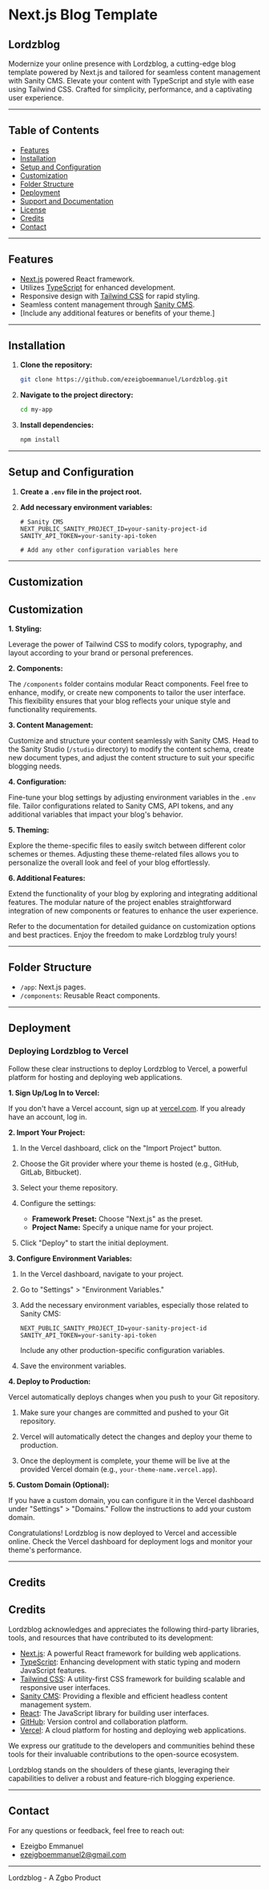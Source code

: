 # Next.js Blog Template

## Lordzblog

Modernize your online presence with Lordzblog, a cutting-edge blog template powered by Next.js and tailored for seamless content management with Sanity CMS. Elevate your content with TypeScript and style with ease using Tailwind CSS. Crafted for simplicity, performance, and a captivating user experience.

---

## Table of Contents

- [Features](#features)
- [Installation](#installation)
- [Setup and Configuration](#setup-and-configuration)
- [Customization](#customization)
- [Folder Structure](#folder-structure)
- [Deployment](#deployment)
- [Support and Documentation](#support-and-documentation)
- [License](#license)
- [Credits](#credits)
- [Contact](#contact)

---

## Features

- [Next.js](https://nextjs.org/) powered React framework.
- Utilizes [TypeScript](https://www.typescriptlang.org/) for enhanced development.
- Responsive design with [Tailwind CSS](https://tailwindcss.com/) for rapid styling.
- Seamless content management through [Sanity CMS](https://www.sanity.io/).
- [Include any additional features or benefits of your theme.]

---

## Installation

1. **Clone the repository:**

   ```bash
   git clone https://github.com/ezeigboemmanuel/Lordzblog.git
   ```

2. **Navigate to the project directory:**

   ```bash
   cd my-app
   ```

3. **Install dependencies:**

   ```bash
   npm install
   ```

---

## Setup and Configuration

1. **Create a `.env` file in the project root.**

2. **Add necessary environment variables:**

   ```env
   # Sanity CMS
   NEXT_PUBLIC_SANITY_PROJECT_ID=your-sanity-project-id
   SANITY_API_TOKEN=your-sanity-api-token

   # Add any other configuration variables here
   ```

---

## Customization

## Customization

**1. Styling:**

Leverage the power of Tailwind CSS to modify colors, typography, and layout according to your brand or personal preferences.

**2. Components:**

The `/components` folder contains modular React components. Feel free to enhance, modify, or create new components to tailor the user interface. This flexibility ensures that your blog reflects your unique style and functionality requirements.

**3. Content Management:**

Customize and structure your content seamlessly with Sanity CMS. Head to the Sanity Studio (`/studio` directory) to modify the content schema, create new document types, and adjust the content structure to suit your specific blogging needs.

**4. Configuration:**

Fine-tune your blog settings by adjusting environment variables in the `.env` file. Tailor configurations related to Sanity CMS, API tokens, and any additional variables that impact your blog's behavior.

**5. Theming:**

Explore the theme-specific files to easily switch between different color schemes or themes. Adjusting these theme-related files allows you to personalize the overall look and feel of your blog effortlessly.

**6. Additional Features:**

Extend the functionality of your blog by exploring and integrating additional features. The modular nature of the project enables straightforward integration of new components or features to enhance the user experience.

Refer to the documentation for detailed guidance on customization options and best practices. Enjoy the freedom to make Lordzblog truly yours!

---

## Folder Structure

- `/app`: Next.js pages.
- `/components`: Reusable React components.

---

## Deployment

### Deploying Lordzblog to Vercel

Follow these clear instructions to deploy Lordzblog to Vercel, a powerful platform for hosting and deploying web applications.

**1. Sign Up/Log In to Vercel:**

If you don't have a Vercel account, sign up at [vercel.com](https://vercel.com/). If you already have an account, log in.

**2. Import Your Project:**

1. In the Vercel dashboard, click on the "Import Project" button.

2. Choose the Git provider where your theme is hosted (e.g., GitHub, GitLab, Bitbucket).

3. Select your theme repository.

4. Configure the settings:
   - **Framework Preset:** Choose "Next.js" as the preset.
   - **Project Name:** Specify a unique name for your project.

5. Click "Deploy" to start the initial deployment.

**3. Configure Environment Variables:**

1. In the Vercel dashboard, navigate to your project.

2. Go to "Settings" > "Environment Variables."

3. Add the necessary environment variables, especially those related to Sanity CMS:

   ```env
   NEXT_PUBLIC_SANITY_PROJECT_ID=your-sanity-project-id
   SANITY_API_TOKEN=your-sanity-api-token
   ```

   Include any other production-specific configuration variables.

4. Save the environment variables.

**4. Deploy to Production:**

Vercel automatically deploys changes when you push to your Git repository.

1. Make sure your changes are committed and pushed to your Git repository.

2. Vercel will automatically detect the changes and deploy your theme to production.

3. Once the deployment is complete, your theme will be live at the provided Vercel domain (e.g., `your-theme-name.vercel.app`).

**5. Custom Domain (Optional):**

If you have a custom domain, you can configure it in the Vercel dashboard under "Settings" > "Domains." Follow the instructions to add your custom domain.

Congratulations! Lordzblog is now deployed to Vercel and accessible online. Check the Vercel dashboard for deployment logs and monitor your theme's performance.

---

## Credits

## Credits

Lordzblog acknowledges and appreciates the following third-party libraries, tools, and resources that have contributed to its development:

- [Next.js](https://nextjs.org/): A powerful React framework for building web applications.
- [TypeScript](https://www.typescriptlang.org/): Enhancing development with static typing and modern JavaScript features.
- [Tailwind CSS](https://tailwindcss.com/): A utility-first CSS framework for building scalable and responsive user interfaces.
- [Sanity CMS](https://www.sanity.io/): Providing a flexible and efficient headless content management system.
- [React](https://reactjs.org/): The JavaScript library for building user interfaces.
- [GitHub](https://github.com/): Version control and collaboration platform.
- [Vercel](https://vercel.com/): A cloud platform for hosting and deploying web applications.

We express our gratitude to the developers and communities behind these tools for their invaluable contributions to the open-source ecosystem.

Lordzblog stands on the shoulders of these giants, leveraging their capabilities to deliver a robust and feature-rich blogging experience.

---

## Contact

For any questions or feedback, feel free to reach out:

- Ezeigbo Emmanuel
- ezeigboemmanuel2@gmail.com

---

Lordzblog - A Zgbo Product